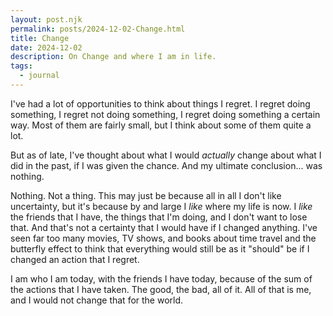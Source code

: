 ```yaml
---
layout: post.njk
permalink: posts/2024-12-02-Change.html
title: Change
date: 2024-12-02
description: On Change and where I am in life.
tags:
  - journal
---
```


I've had a lot of opportunities to think about things I regret. I regret doing something, I regret not doing something, I regret doing something a certain way. Most of them are fairly small, but I think about some of them quite a lot.

But as of late, I've thought about what I would *actually* change about what I did in the past, if I was given the chance. And my ultimate conclusion... was nothing.

Nothing. Not a thing. This may just be because all in all I don't like uncertainty, but it's because by and large I *like* where my life is now. I *like* the friends that I have, the things that I'm doing, and I don't want to lose that. And that's not a certainty that I would have if I changed anything. I've seen far too many movies, TV shows, and books about time travel and the butterfly effect to think that everything would still be as it "should" be if I changed an action that I regret.

I am who I am today, with the friends I have today, because of the sum of the actions that I have taken. The good, the bad, all of it. All of that is me, and I would not change that for the world.
